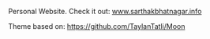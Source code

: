Personal Website. Check it out: www.sarthakbhatnagar.info

Theme based on: https://github.com/TaylanTatli/Moon

